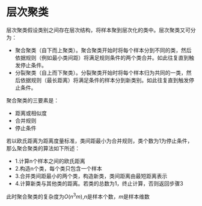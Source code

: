 # 层次聚类

层次聚类假设类别之间存在层次结构，将样本聚到层次化的类中。层次聚类又可分为：

- 聚合聚类（自下而上聚类）。聚合聚类开始时将每个样本分到不同的类，然后依据规则（例如最小类间距）将满足规则条件的两个类合并。如此往复直到触发停止条件。
- 分裂聚类（自上而下聚类）。分裂聚类开始时将每个样本归为共同的一类，然后依据规则（最长距离）将满足条件的样本分到新类别。如此往复直到触发停止条件。



聚合聚类的三要素是：

- 距离或相似度
- 合并规则
- 停止条件

若以欧氏距离为距离度量标准，类间距最小为合并规则，类个数为1为停止条件，那么聚合聚类的算法如下所述：

- 1.计算n个样本之间的欧氏距离
- 2.构造n个类，每个类只包含一个样本
- 3.合并类间距最小的两个类，构造新类，类间距离由最短距离表示
- 4.计算新类与其他类的距离。若类的总数为1，终止计算，否则返回步骤3

此时聚合聚类的复杂度为$O(n^3m)$,$n$是样本个数，$m$是样本维数